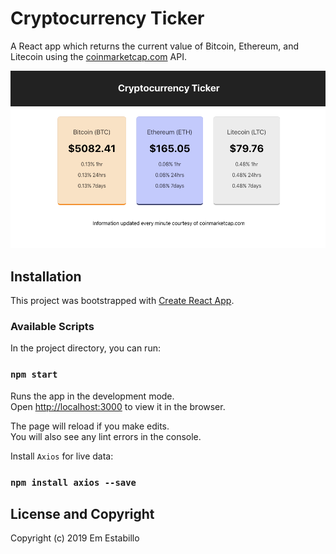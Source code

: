 # Cryptocurrency Ticker

A React app which returns the current value of Bitcoin, Ethereum, and Litecoin using the <a href="https://coinmarketcap.com">coinmarketcap.com</a> API.

![emestabillo-cryptocurrency-ticker](public/cryptocurrency.png)

## Installation
This project was bootstrapped with [Create React App](https://github.com/facebook/create-react-app).

### Available Scripts

In the project directory, you can run:

### `npm start`

Runs the app in the development mode.<br>
Open [http://localhost:3000](http://localhost:3000) to view it in the browser.

The page will reload if you make edits.<br>
You will also see any lint errors in the console.

Install  `Axios` for live data:

### `npm install axios --save`

## License and Copyright

Copyright (c) 2019 Em Estabillo